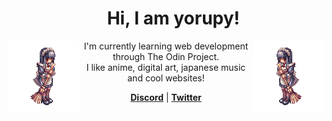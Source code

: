 <div align="center">

<div id="user-content-toc">
  <ul align="center" style="list-style: none;">
    <summary>
      <h1>Hi, I am yorupy!</h1>
    </summary>
  </ul>
</div>
<img src="./ezgif-3c4c37974c3c8c.gif" align="right" alt="Alice monster from Ragnarok Online" width="113px" height="115px">
<img src="./output-onlinegiftools.gif" align="left" alt="Alice monster from Ragnarok Online" width="113px" height="115px">
<p align="center">I'm currently learning web development through The Odin Project.<br> I like anime, digital art, japanese music and cool websites!</p>
<strong><a href="https://discordapp.com/users/1339300757509373954">Discord</a></strong> |
<strong><a href="https://x.com/yorupy_">Twitter</a></strong>
</div>
